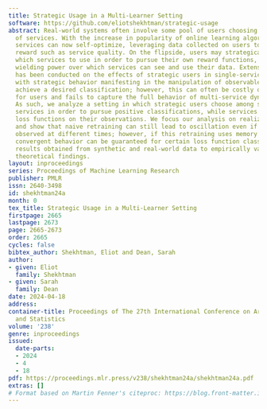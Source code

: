 ```yaml
---
title: Strategic Usage in a Multi-Learner Setting
software: https://github.com/eliotshekhtman/strategic-usage
abstract: Real-world systems often involve some pool of users choosing between a set
  of services. With the increase in popularity of online learning algorithms, these
  services can now self-optimize, leveraging data collected on users to maximize some
  reward such as service quality. On the flipside, users may strategically choose
  which services to use in order to pursue their own reward functions, in the process
  wielding power over which services can see and use their data. Extensive prior research
  has been conducted on the effects of strategic users in single-service settings,
  with strategic behavior manifesting in the manipulation of observable features to
  achieve a desired classification; however, this can often be costly or unattainable
  for users and fails to capture the full behavior of multi-service dynamic systems.
  As such, we analyze a setting in which strategic users choose among several available
  services in order to pursue positive classifications, while services seek to minimize
  loss functions on their observations. We focus our analysis on realizable settings,
  and show that naive retraining can still lead to oscillation even if all users are
  observed at different times; however, if this retraining uses memory of past observations,
  convergent behavior can be guaranteed for certain loss function classes. We provide
  results obtained from synthetic and real-world data to empirically validate our
  theoretical findings.
layout: inproceedings
series: Proceedings of Machine Learning Research
publisher: PMLR
issn: 2640-3498
id: shekhtman24a
month: 0
tex_title: Strategic Usage in a Multi-Learner Setting
firstpage: 2665
lastpage: 2673
page: 2665-2673
order: 2665
cycles: false
bibtex_author: Shekhtman, Eliot and Dean, Sarah
author:
- given: Eliot
  family: Shekhtman
- given: Sarah
  family: Dean
date: 2024-04-18
address:
container-title: Proceedings of The 27th International Conference on Artificial Intelligence
  and Statistics
volume: '238'
genre: inproceedings
issued:
  date-parts:
  - 2024
  - 4
  - 18
pdf: https://proceedings.mlr.press/v238/shekhtman24a/shekhtman24a.pdf
extras: []
# Format based on Martin Fenner's citeproc: https://blog.front-matter.io/posts/citeproc-yaml-for-bibliographies/
---
```


